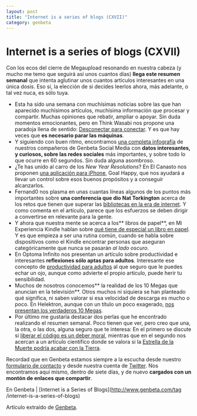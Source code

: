```yaml
---
layout: post
title: "Internet is a series of blogs (CXVII)"
category: genbeta
---
```


# Internet is a series of blogs (CXVII)

Con los ecos del cierre de Megaupload resonando en nuestra cabeza (y mucho me
temo que seguirá así unos cuantos días) **llega este resumen semanal** que
intenta aglutinar unos cuantos artículos interesantes en una única dosis. Eso
sí, la elección de si decides leerlos ahora, más adelante, o tal vez nuca, es
sólo tuya.

  * Esta ha sido una semana con muchísimas noticias sobre las que han aparecido muchísimos artículos, muchísima información que procesar y compartir. Muchas opiniones que rebatir, ampliar o apoyar. Sin duda momentos emocionantes, pero en Think Wasabi nos propone una paradoja llena de sentido: [Desconectar para conectar](http://thinkwasabi.com/2012/01/desconectar-para-conectar/). Y es que hay veces que **es necesario parar las máquinas**.
  * Y siguiendo con buen ritmo, encontramos [una completa infografía](http://www.genbetasocialmedia.com/facebook/que-pasa-en-las-redes-sociales-cada-60-segundos-infografia) de nuestros compañeros de Genbeta Social Media con **datos interesantes, y curiosos, sobre las redes sociales** más importantes, y sobre todo lo que ocurre en 60 segundos. Sin duda alguna asombroso.
  * ¿Te has unido al carro de los _New Year Resolutions_? En El Canasto nos proponen [una aplicación para iPhone](http://canasto.es/2012/01/goalhappy/), Goal Happy, que nos ayudará a llevar un control sobre esos buenos propósitos y a conseguir alcanzarlos.
  * Fernand0 nos plasma en unas cuantas líneas algunos de los puntos más importantes sobre **una conferencia que dio Nat Torkington** acerca de los retos que tienen que superar las [bibliotecas en la era de internet](http://fernand0.blogalia.com//historias/71128). Y como comenta en el artículo, parece que los esfuerzos se deben dirigir a convertirse en relevante para la gente.
  * Y ahora que nuestra mente se acerca a los** libros de papel**, en Mi Experiencia Kindle hablan sobre [qué tiene de especial un libro en papel](http://miexperienciakindle.blogspot.com/2012/01/que-tiene-de-especial-leer-un-libro-en.html). Y es que empieza a ser una rutina común, cuando se habla sobre dispositivos como el Kindle encontrar personas que aseguran categóricamente que nunca se pasarán _al lado oscuro_.
  * En Optoma Infinito nos presentan un artículo sobre productividad e interesantes **reflexiones sólo aptas para adultos**. Interesante ese concepto de [productividad para adultos](http://www.optimainfinito.com/2012/01/productividad-para-adultos.html) al que seguro que le puedes echar un ojo, aunque como advierte el propio artículo, puede herir tu sensibilidad.
  * Muchos de nosotros conocemos** la realidad de los 10 Megas que anuncian en la televisión**. Otros muchos ni siquiera se han planteado qué significa, ni saben valorar si esa velocidad de descarga es mucho o poco. En Helektron, aunque con un título un poco exagerado, [nos presentan los verdaderos 10 Megas](http://helektron.com/el-timo-de-los-hasta-10-megas-de-movistar).
  * Por último me gustaría destacar dos perlas que he encontrado realizando el resumen semanal. Poco tienen que ver, pero creo que una, la otra, o las dos, alguna seguro que te interesa: En el primero se discute si [liberar el código es un deber moral](http://gallir.wordpress.com/2012/01/11/liberar-codigo-un-deber-moral/), mientras que en el segundo nos acercan a un artículo científico donde se valora si la [Estrella de la Muerte podría acabar con la Tierra](http://mundogeek.net/archivos/2012/01/19/podria-la-estrella-de-la-muerte-destruir-la-tierra/).

Recordad que en Genbeta estamos siempre a la escucha desde nuestro [formulario
de contacto](http://www.genbeta.com/contacto) y desde nuestra cuenta de
[Twitter](http://www.twitter.com/genbeta). Nos encontramos aquí mismo, dentro
de siete días, y de nuevo **cargados con un montón de enlaces que compartir**.

En Genbeta | [Internet is a Series of Blogs](http://www.genbeta.com/tag
/internet-is-a-series-of-blogs)

Artículo extraído de [Genbeta](http://www.genbeta.com).
